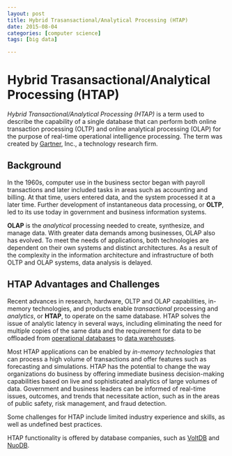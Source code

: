 ```yaml
---
layout: post
title: Hybrid Trasansactional/Analytical Processing (HTAP)
date: 2015-08-04
categories: [computer science]
tags: [big data]

---
```


# Hybrid Trasansactional/Analytical Processing (HTAP)

*Hybrid Transactional/Analytical Processing (HTAP)* is a term used to describe the capability of a single database that can perform both online transaction processing (OLTP) and online analytical processing (OLAP) for the purpose of real-time operational intelligence processing. The term was created by [Gartner](https://en.wikipedia.org/wiki/Gartner), Inc., a technology research firm.

## Background
In the 1960s, computer use in the business sector began with payroll transactions and later included tasks in areas such as accounting and billing. At that time, users entered data, and the system processed it at a later time. Further development of instantaneous data processing, or **OLTP**, led to its use today in government and business information systems.

**OLAP** is the *analytical* processing needed to create, synthesize, and manage data. With greater data demands among businesses, OLAP also has evolved. To meet the needs of applications, both technologies are dependent on their own systems and distinct architectures. 
As a result of the complexity in the information architecture and infrastructure of both OLTP and OLAP systems, data analysis is delayed.

## HTAP Advantages and Challenges

Recent advances in research, hardware, OLTP and OLAP capabilities, in-memory technologies, and products enable *transactional* processing and *analytics*, or **HTAP**, to operate on the same database. HTAP solves the issue of analytic latency in several ways, including eliminating the need for multiple copies of the same data and the requirement for data to be offloaded from [operational databases](https://en.wikipedia.org/wiki/Operational_database) to [data warehouses](https://en.wikipedia.org/wiki/Data_warehouse).

Most HTAP applications can be enabled by *in-memory technologies* that can process a high volume of transactions and offer features such as forecasting and simulations. HTAP has the potential to change the way organizations do business by offering immediate business decision-making capabilities based on live and sophisticated analytics of large volumes of data. Government and business leaders can be informed of real-time issues, outcomes, and trends that necessitate action, such as in the areas of public safety, risk management, and fraud detection.

Some challenges for HTAP include limited industry experience and skills, as well as undefined best practices.

HTAP functionality is offered by database companies, such as [VoltDB](https://en.wikipedia.org/wiki/VoltDB) and [NuoDB](https://en.wikipedia.org/wiki/NuoDB).